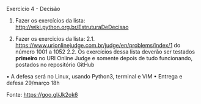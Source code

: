 
Exercício 4 - Decisão 

1. Fazer os exercícios da lista: http://wiki.python.org.br/EstruturaDeDecisao  

2. Fazer os exercicios da lista:
    2.1. https://www.urionlinejudge.com.br/judge/en/problems/index/1 do número 1001 a 1052 
    2.2.  Os exercícios dessa lista deverão ser testados **primeiro** no URI Online Judge e somente depois de tudo funcionando, postados             no repositório GitHub 

• A defesa será no Linux, usando Python3, terminal e VIM 
• Entrega e defesa 29/março 18h 

Fonte: https://goo.gl/Jk2ok6
